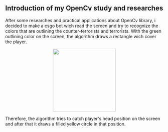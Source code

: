 ## Introduction of my OpenCv study and researches
After some researches and practical applications about OpenCv library, i decided to make a csgo bot wich read the screen and try to recognize the colors that are outlining the counter-terrorists and terrorists.
With the green outlining color on the screen, the algorithm draws a rectangle wich cover the player.
<div align="center">
  <img width="200px" src="https://user-images.githubusercontent.com/62915973/176319210-e16006f5-6144-4f62-b451-92cc409f3604.png">
</div>

Therefore, the algorithm tries to catch player's head position on the screen and after that it draws a filled yellow circle in that position.
